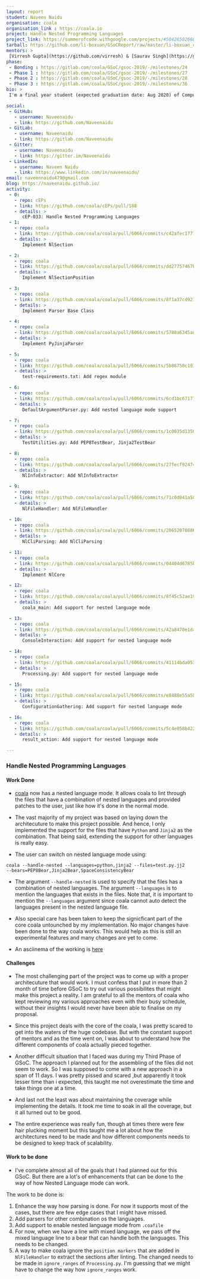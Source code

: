 ```yaml
---
layout: report
student: Naveen Naidu 
organisation: coala
organisation_link : https://coala.io
project: Handle Nested Programming Languages
project_link: https://summerofcode.withgoogle.com/projects/#5842650266075136
tarball: https://github.com/li-boxuan/GSoCReport/raw/master/li-boxuan_coala.tar.gz
mentors: >
 [Virresh Gupta](https://github.com/virresh) & [Saurav Singh](https://github.com/damngamerz) & [Marcos Gomez](https://github.com/margobra8)
phase:
 - Bonding : https://gitlab.com/coala/GSoC/gsoc-2019/-/milestones/24
 - Phase 1 : https://gitlab.com/coala/GSoC/gsoc-2019/-/milestones/27
 - Phase 2 : https://gitlab.com/coala/GSoC/gsoc-2019/-/milestones/28
 - Phase 3 : https://gitlab.com/coala/GSoC/gsoc-2019/-/milestones/36
bio: >
 I'm a final year student (expected graduation date: Aug 2020) of Computer Science at PES University - ECC Campus, India. I participated in GSoC and worked with [coala](http://coala.io) to implement the support to handle nested programming languages. I laid out and implemented the entire architecture for coala to handle most of combinations of nested languages.

social:
 - GitHub:
   - username: Naveenaidu
   - link: https://github.com/Naveenaidu
 - GitLab:
   - username: Naveenaidu
   - link: https://gitlab.com/Naveenaidu
 - Gitter:
   - username: Naveenaidu
   - link: https://gitter.im/Naveenaidu
 - LinkedIn:
   - username: Naveen Naidu 
   - link: https://www.linkedin.com/in/naveenaidu/
email: naveennaidu479@gmail.com
blog: https://naveenaidu.github.io/
activity:
 - 0:
   - repo: cEPs
   - link: https://github.com/coala/cEPs/pull/188
   - details: > 
      cEP-033: Handle Nested Programming Languages
 - 1:
   - repo: coala
   - link: https://github.com/coala/coala/pull/6066/commits/c42afec17773349d38b319a0c8a331f1cadaa013
   - details: >
      Implement NlSection 

 - 2:
   - repo: coala
   - link: https://github.com/coala/coala/pull/6066/commits/dd27757467bb3ef41b03dd076eecf60d792929a5
   - details: >
      Implement NlSectionPosition

 - 3:
   - repo: coala
   - link: https://github.com/coala/coala/pull/6066/commits/8f1a37cd921c6e5370fddd669221c5f740723ff7
   - details: >
      Implement Parser Base Class

 - 4:
   - repo: coala
   - link: https://github.com/coala/coala/pull/6066/commits/5780a6345ad6e85ed5ad37ec3e11ff939b2ad4f3
   - details: >
      Implement PyJinjaParser

 - 5:
   - repo: coala
   - link: https://github.com/coala/coala/pull/6066/commits/5b86750c193efd7c995a5bf3615cc9657c8e17a9
   - details: >
      test-requirements.txt: Add regex module

 - 6:
   - repo: coala
   - link: https://github.com/coala/coala/pull/6066/commits/6cd1bc67177f56cad57c6d7e98fcee83bb797608
   - details: >
      DefaultArgumentParser.py: Add nested language mode support

 - 7:
   - repo: coala
   - link: https://github.com/coala/coala/pull/6066/commits/1c0035d1350af72c139d0cb95023e20ad405ee07
   - details: >
      TestUtilities.py: Add PEP8TestBear, Jinja2TestBear

 - 8:
   - repo: coala
   - link: https://github.com/coala/coala/pull/6066/commits/27fecf92474b1f5334469c29205fe501aeee04ba
   - details: >
      NlInfoExtractor: Add NlInfoExtractor

 - 9:
   - repo: coala
   - link: https://github.com/coala/coala/pull/6066/commits/71c0d041a50e704907e34e212fac5f5e0ae4e91d
   - details: >
      NlFileHandler: Add NlFileHandler

 - 10:
   - repo: coala
   - link: https://github.com/coala/coala/pull/6066/commits/20652070886c393f8c4962c2917469c83b46415a
   - details: >
      NlCliParsing: Add NlCliParsing

 - 11:
   - repo: coala
   - link: https://github.com/coala/coala/pull/6066/commits/04404d6785b2a56881ee5a6b56e69a3d9fae6082
   - details: >
      Implement NlCore

 - 12:
   - repo: coala
   - link: https://github.com/coala/coala/pull/6066/commits/8f45c52ae199ad7dbd08b37c67a809243b2d06d8
   - details: >
      coala_main: Add support for nested language mode

 - 13:
   - repo: coala
   - link: https://github.com/coala/coala/pull/6066/commits/42a8470e1da5861b859e98e8cd2209a709e41c77
   - details: >
      ConsoleInteraction: Add support for nested language mode

 - 14:
   - repo: coala
   - link: https://github.com/coala/coala/pull/6066/commits/41114bda053d34590592230eeeccd9953f43847e
   - details: >
      Processing.py: Add support for nested language mode

 - 15:
   - repo: coala
   - link: https://github.com/coala/coala/pull/6066/commits/e8488e55a581d21bc4b14c800f865f44719044ba
   - details: >
      ConfigurationGathering: Add support for nested language mode

 - 16:
   - repo: coala
   - link: https://github.com/coala/coala/pull/6066/commits/5c4e058b4221ee8256881fc0d3f95f5d72ec7f1c
   - details: >
      result_action: Add support for nested language mode

---
```


### Handle Nested Programming Languages


#### Work Done

* [coala](https://github.com/coala/coala/) now has a nested language mode. It allows coala
to lint through the files that have a combination of nested languages and provided 
patches to the user, just like how it's done in the normal mode.

* The vast majority of my project was based on laying down the architecuture to make this
project possible. And hence, I only implemented the support for the files that have 
`Python` and `Jinja2` as the combination. That being said, extending the support for 
other languages is really easy.

* The user can switch on nested language mode using:
```
coala --handle-nested --languages=python,jinja2 --files=test.py.jj2 
--bears=PEP8Bear,Jinja2Bear,SpaceConsistencyBear
```

* The argument `--handle-nested` is used to specify that the files has a combination of
nested languages. The argument `--languages` is to mention the languages that exists in
the files. Note that, it is important to mention the `--languages` argument since coala
cannot auto detect the languages present in the nested language file.

* Also special care has been taken to keep the signicficant part of the core coala untounched
by my implementation. No major changes have been done to the way coala works. This would
help as this is still an experimental features and many changes are yet to come.

* An asciinema of the working is [here](https://asciinema.org/a/263844)

#### Challenges

* The most challenging part of the project was to come up with a proper architecuture that
would work. I must confess that I put in more than 2 month of time before GSoC to try
out various possibilites that might make this project a reality. I am grateful to all
the mentors of coala who kept reviewing my various approaches even with their busy
schedule, without their insights I would never have been able to finalise on my proposal.

* Since this project deals with the core of the coala, I was pretty scared to get into the
waters of the huge codebase. But with the constant support of mentors and as the time 
went on, I was about to understand how the different components of coala actually 
pieced together.

* Another difficult situation that I faced was during my Third Phase of GSoC. The approach
I planned out for the assembling of the files did not seem to work. So I was supposed
to come with a new approach in a span of 11 days. I was pretty pissed and scared ,but
apparently it took lesser time than i expected, this taught me not overestimate the 
time and take things one at a time.

* And last not the least was about maintaining the coverage while implementing the details.
It took me time to soak in all the coverage, but it all turned out to be good.

* The entire experience was really fun, though at times there were few hair plucking moment
but this taught me a lot about how the architectures need to be made and how different
components needs to be designed to keep track of scalability.

#### Work to be done

* I've complete almost all of the goals that I had planned out for this GSoC. But there
are a lot's of enhancements that can be done to the way of how Nested Language mode
can work. 

The work to be done is:

1. Enhance the way how parsing is done. For now it supports most of the cases, but there 
are few edge cases that I might have missed. 
2. Add parsers for other combination os the languages.
3. Add support to enable nested language mode from `.coafile`
4. For now, when we have a line with mixed language, we pass off the mixed language line 
to a bear that can handle both the languages. This needs to be changed.
5. A way to make coala ignore the `position markers` that are added in `NlFileHandler` to
extract the sections after linting. The changed needs to be made in `ignore_ranges` of
`Processing.py`. I'm guessing that we might have to change the way how `ignore_ranges`
work.


